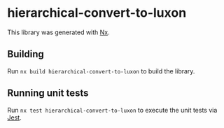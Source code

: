 # hierarchical-convert-to-luxon

This library was generated with [Nx](https://nx.dev).

## Building

Run `nx build hierarchical-convert-to-luxon` to build the library.

## Running unit tests

Run `nx test hierarchical-convert-to-luxon` to execute the unit tests via [Jest](https://jestjs.io).
